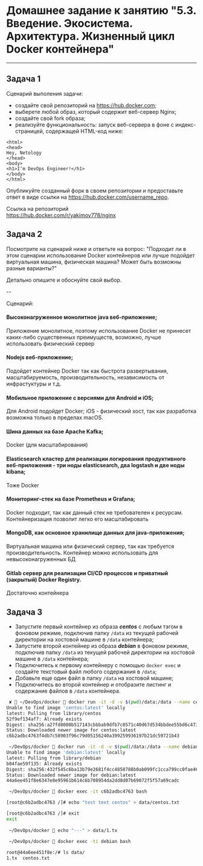 
# Домашнее задание к занятию "5.3. Введение. Экосистема. Архитектура. Жизненный цикл Docker контейнера"

---

## Задача 1

Сценарий выполения задачи:

- создайте свой репозиторий на https://hub.docker.com;
- выберете любой образ, который содержит веб-сервер Nginx;
- создайте свой fork образа;
- реализуйте функциональность:
запуск веб-сервера в фоне с индекс-страницей, содержащей HTML-код ниже:
```
<html>
<head>
Hey, Netology
</head>
<body>
<h1>I’m DevOps Engineer!</h1>
</body>
</html>
```
Опубликуйте созданный форк в своем репозитории и предоставьте ответ в виде ссылки на https://hub.docker.com/username_repo.


Ссылка на репозиторий \
<https://hub.docker.com/r/yakimov778/nginx>
## Задача 2

Посмотрите на сценарий ниже и ответьте на вопрос:
"Подходит ли в этом сценарии использование Docker контейнеров или лучше подойдет виртуальная машина, физическая машина? Может быть возможны разные варианты?"

Детально опишите и обоснуйте свой выбор.

--

Сценарий:

#### Высоконагруженное монолитное java веб-приложение;
Приложение монолитное, поэтому использование Docker не принесет каких-либо существенных преимуществ, возможно, лучше использовать физический сервер
#### Nodejs веб-приложение;
Подойдет контейнер Docker  так как быстрота развертывания, масштабируемость, производительность, независимость от инфрастуктуры и т.д.
#### Мобильное приложение c версиями для Android и iOS;
Для Android подойдет Docker; iOS - физический хост, так как разработка возможна только в пределах macOS. 
#### Шина данных на базе Apache Kafka;
Docker (для масштабирования)
#### Elasticsearch кластер для реализации логирования продуктивного веб-приложения - три ноды elasticsearch, два logstash и две ноды kibana;
Тоже Docker
#### Мониторинг-стек на базе Prometheus и Grafana;
Docker подходит, так как данный стек не требователен к ресурсам. Контейнеризация позволит легко его масштабировать
#### MongoDB, как основное хранилище данных для java-приложения;
Виртуальная машина или физический сервер, так как требуется производительность. Контейнер можно использовать для невысоконагруженных БД
#### Gitlab сервер для реализации CI/CD процессов и приватный (закрытый) Docker Registry.
Достаточно контейнера

## Задача 3

- Запустите первый контейнер из образа ***centos*** c любым тэгом в фоновом режиме, подключив папку ```/data``` из текущей рабочей директории на хостовой машине в ```/data``` контейнера;
- Запустите второй контейнер из образа ***debian*** в фоновом режиме, подключив папку ```/data``` из текущей рабочей директории на хостовой машине в ```/data``` контейнера;
- Подключитесь к первому контейнеру с помощью ```docker exec``` и создайте текстовый файл любого содержания в ```/data```;
- Добавьте еще один файл в папку ```/data``` на хостовой машине;
- Подключитесь во второй контейнер и отобразите листинг и содержание файлов в ```/data``` контейнера.
```bash
 ✘  ~/DevOps/docker  docker run -it -d -v $(pwd)/data:/data --name centos centos tail -f /dev/null
Unable to find image 'centos:latest' locally
latest: Pulling from library/centos
52f9ef134af7: Already exists
Digest: sha256:a27fd8080b517143cbbbab9dfb7c8571c40d67d534bbdee55bd6c473f432b177
Status: Downloaded newer image for centos:latest
c6b2adbc4763f4db7c58903f96c79d05156240a399259936197b21dc59721b43

 ~/DevOps/docker  docker run -it -d -v $(pwd)/data:/data --name debian debian tail -f /dev/null
Unable to find image 'debian:latest' locally
latest: Pulling from library/debian
b04fae59f135: Already exists
Digest: sha256:432f545c6ba13b79e2681f4cc4858788b0ab099fc1cca799cc0fae4687c69070
Status: Downloaded newer image for debian:latest
44a6ee451f8e6347e8e95961b614c6b708954da2dd8d07b69072f5f57a69cadc 

 ~/DevOps/docker  docker exec -it c6b2adbc4763 bash

[root@c6b2adbc4763 /]# echo "test text centos" > data/centos.txt

[root@c6b2adbc4763 /]# exit
exit
 
 ~/DevOps/docker  echo "---" > data/1.tx
 
 ~/DevOps/docker  docker exec -ti debian bash

root@44a6ee451f8e:/# ls data/
1.tx  centos.txt
```
